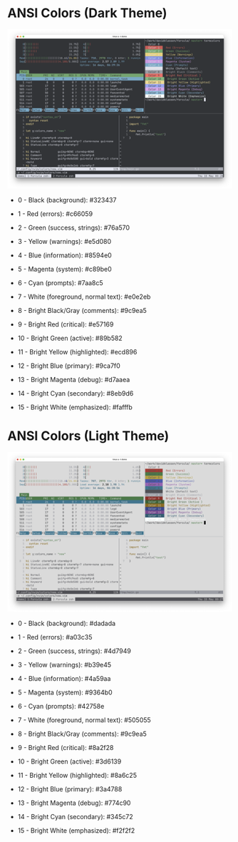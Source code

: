 # ANSI Colors (Dark Theme)

![](screen.png)

- 0 - Black (background): #323437
- 1 - Red (errors): #c66059
- 2 - Green (success, strings): #76a570
- 3 - Yellow (warnings): #e5d080
- 4 - Blue (information): #8594e0
- 5 - Magenta (system): #c89be0
- 6 - Cyan (prompts): #7aa8c5
- 7 - White (foreground, normal text): #e0e2eb

- 8 - Bright Black/Gray (comments): #9c9ea5
- 9 - Bright Red (critical): #e57169
- 10 - Bright Green (active): #89b582
- 11 - Bright Yellow (highlighted): #ecd896
- 12 - Bright Blue (primary): #9ca7f0
- 13 - Bright Magenta (debug): #d7aaea
- 14 - Bright Cyan (secondary): #8eb9d6
- 15 - Bright White (emphasized): #fafffb

# ANSI Colors (Light Theme)

![](screen_light.png)

- 0 - Black (background): #dadada
- 1 - Red (errors): #a03c35
- 2 - Green (success, strings): #4d7949
- 3 - Yellow (warnings): #b39e45
- 4 - Blue (information): #4a59aa
- 5 - Magenta (system): #9364b0
- 6 - Cyan (prompts): #42758e
- 7 - White (foreground, normal text): #505055

- 8 - Bright Black/Gray (comments): #9c9ea5
- 9 - Bright Red (critical): #8a2f28
- 10 - Bright Green (active): #3d6139
- 11 - Bright Yellow (highlighted): #8a6c25
- 12 - Bright Blue (primary): #3a4788
- 13 - Bright Magenta (debug): #774c90
- 14 - Bright Cyan (secondary): #345c72
- 15 - Bright White (emphasized): #f2f2f2

